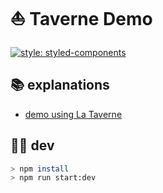 # ⛵ Taverne Demo

[![style: styled-components](https://img.shields.io/badge/-%F0%9F%92%85%20styled--components-orange.svg?colorB=415)](https://github.com/styled-components/styled-components)

## 📚 explanations

- [demo using La Taverne](./src/apps/using-taverne/readme.md)

## 🧑‍🚀 dev

```sh
> npm install
> npm run start:dev
```
